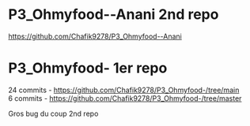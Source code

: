 ﻿# P3_Ohmyfood--Anani 2nd repo
https://github.com/Chafik9278/P3_Ohmyfood--Anani
 
 
 # P3_Ohmyfood- 1er repo 
 24 commits  - https://github.com/Chafik9278/P3_Ohmyfood-/tree/main  
 6 commits - https://github.com/Chafik9278/P3_Ohmyfood-/tree/master
 
 Gros bug  du coup 2nd repo
 


